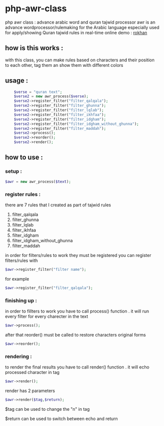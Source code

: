 # php-awr-class
php awr class : advance arabic word and quran tajwid processor
awr is an advance wordprocessor/rulemaking for the Arabic language especially used for apply/showing Quran tajwid rules in real-time
online demo :
[rokhan](http://rokhan.ir)

## how is this works :

with this class, you can make rules based on characters and their position to each other, tag them an show them with different colors
## usage :
```php
    $verse = "quran text";
    $verse2 = new awr_process($verse);
    $verse2->register_filter("filter_qalqala");
    $verse2->register_filter("filter_ghunna");
    $verse2->register_filter("filter_lqlab");
    $verse2->register_filter("filter_ikhfaa");
    $verse2->register_filter("filter_idgham");
    $verse2->register_filter("filter_idgham_without_ghunna");
    $verse2->register_filter("filter_maddah");
    $verse2->process();
    $verse2->reorder();
    $verse2->render();
```
## how to use :
### setup :
```php
$awr = new awr_process($text);
```
### register rules :
there are 7 rules that I created as part of tajwid rules

1. filter_qalqala
2. filter_ghunna
3. filter_lqlab
4. filter_ikhfaa
5. filter_idgham
6. filter_idgham_without_ghunna
7. filter_maddah

in order for filters/rules to work they must be registered
you can register filters/rules with 
```php
$awr->register_filter("filter name");
```
for example
```php
$awr->register_filter("filter_qalqala");
```
### finishing up : 
in order to fillters to work you have to call process() function . it will run every filter for every charecter in the text
```php
$awr->process();
```
after that reorder() must be called to restore characters original forms
```php
$awr->reorder();
```
### rendering : 

to render the final results you have to call render() function . it will echo processed character in <n> tag
  
```php
$awr->render();
```
render has 2 parameters

```php
$awr->render($tag,$return);
```

$tag can be used to change the "n" in <n> tag

$return can be used to switch between echo and return
